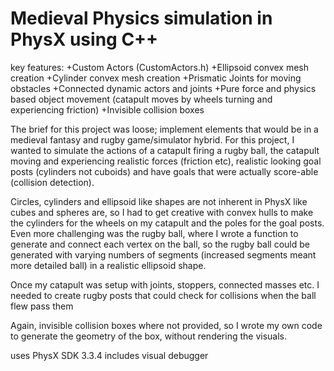 # Medieval Physics simulation in PhysX using C++

key features:
+Custom Actors (CustomActors.h)
+Ellipsoid convex mesh creation
+Cylinder convex mesh creation
+Prismatic Joints for moving obstacles 
+Connected dynamic actors and joints
+Pure force and physics based object movement (catapult moves by wheels turning and experiencing friction)
+Invisible collision boxes

The brief for this project was loose; implement elements that would be in a medieval fantasy and rugby game/simulator hybrid. For this project, I wanted to simulate the actions of a catapult firing a rugby ball, the catapult moving and experiencing realistic forces (friction etc), realistic looking goal posts (cylinders not cuboids) and have goals that were actually score-able (collision detection).

Circles, cylinders and ellipsoid like shapes are not inherent in PhysX like cubes and spheres are, so I had to get creative with convex hulls to make the cylinders for the wheels on my catapult and the poles for the goal posts. Even more challenging was the rugby ball, where I wrote a function to generate and connect each vertex on the ball, so the rugby ball could be generated with varying numbers of segments (increased segments meant more detailed ball) in a realistic ellipsoid shape.

Once my catapult was setup with joints, stoppers, connected masses etc. I needed to create rugby posts that could check for collisions when the ball flew pass them

Again, invisible collision boxes where not provided, so I wrote my own code to generate the geometry of the box, without rendering the visuals.

uses PhysX SDK 3.3.4
includes visual debugger


